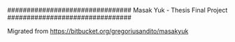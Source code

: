 ################################
Masak Yuk - Thesis Final Project
################################

Migrated from https://bitbucket.org/gregoriusandito/masakyuk
